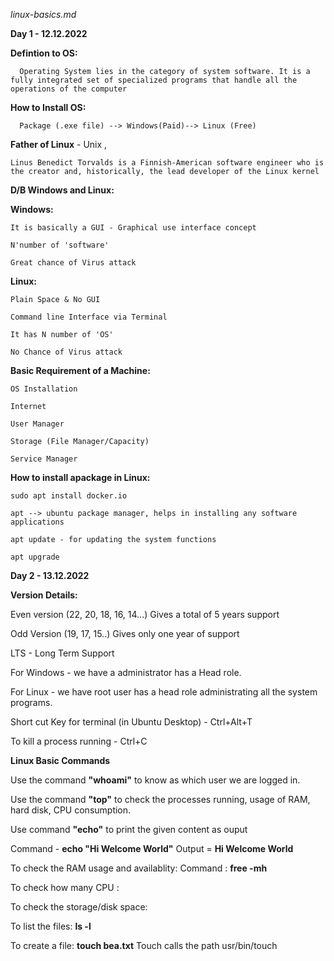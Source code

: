_linux-basics.md_

**Day 1 - 12.12.2022**


**Defintion to OS:**

      Operating System lies in the category of system software. It is a fully integrated set of specialized programs that handle all the operations of the computer
      
**How to Install OS:**

      Package (.exe file) --> Windows(Paid)--> Linux (Free)
      
**Father of Linux** - Unix ,

    Linus Benedict Torvalds is a Finnish-American software engineer who is the creator and, historically, the lead developer of the Linux kernel

**D/B Windows and Linux:**

**Windows:** 

    It is basically a GUI - Graphical use interface concept
    
    N'number of 'software'
    
    Great chance of Virus attack
    
**Linux:**

    Plain Space & No GUI
    
    Command line Interface via Terminal
    
    It has N number of 'OS'
    
    No Chance of Virus attack
    
**Basic Requirement of a Machine:**

    OS Installation
    
    Internet
    
    User Manager
    
    Storage (File Manager/Capacity)
    
    Service Manager
    
 **How to install apackage in Linux:**
 
    sudo apt install docker.io
    
    apt --> ubuntu package manager, helps in installing any software applications
    
    apt update - for updating the system functions
    
    apt upgrade

 
 **Day 2 - 13.12.2022** 
   
 **Version Details:**
   
   Even version (22, 20, 18, 16, 14...) Gives a total of 5 years support
   
   Odd Version (19, 17, 15..) Gives only one year of support
   
   LTS - Long Term Support
   
   For Windows - we have a administrator has a Head role.
   
   For Linux - we have root user has a head role administrating all the system programs.
   
   Short cut Key for terminal (in Ubuntu Desktop) - Ctrl+Alt+T 
   
   To kill a process running - Ctrl+C
   
 **Linux Basic Commands**
 
 Use the command **"whoami"** to know as which user we are logged in.
 
 Use the command **"top"** to check the processes running, usage of RAM, hard disk, CPU consumption.
 
 Use command **"echo"** to print the given content as ouput 
 
 Command - **echo "Hi Welcome World"**  Output = **Hi Welcome World**
 
 To check the RAM usage and availablity: Command : **free -mh**
 
 To check how many CPU :
 
 To check the storage/disk space:
 
 To list the files: **ls -l**
 
 To create a file: **touch bea.txt**  Touch calls the path usr/bin/touch
 
 
 
 
 
 
 
 
 
 
    
